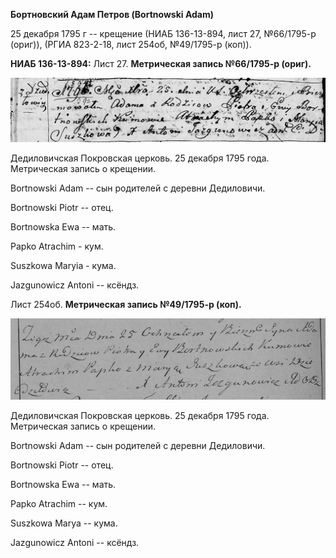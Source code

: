 **Бортновский Адам Петров (Bortnowski Adam)**

25 декабря 1795 г -- крещение (НИАБ 136-13-894, лист 27, №66/1795-р
(ориг)), (РГИА 823-2-18, лист 254об, №49/1795-р (коп)).

**НИАБ 136-13-894:** Лист 27. **Метрическая запись №66/1795-р (ориг).**

![](./media/2329841b0a01e44ba6cf480b2bbb43df2e5e3d52.png)

Дедиловичская Покровская церковь. 25 декабря 1795 года. Метрическая
запись о крещении.

Bortnowski Adam -- сын родителей с деревни Дедиловичи.

Bortnowski Piotr -- отец.

Bortnowska Ewa -- мать.

Papko Atrachim - кум.

Suszkowa Maryia - кума.

Jazgunowicz Antoni -- ксёндз.

Лист 254об. **Метрическая запись №49/1795-р (коп).**

![](./media/4ceaee3830ca66662c1275ecb71b868c9c5c9b9f.png)

Дедиловичская Покровская церковь. 25 декабря 1795 года. Метрическая
запись о крещении.

Bortnowski Adam -- сын родителей с деревни Дедиловичи.

Bortnowski Piotr -- отец.

Bortnowska Ewa -- мать.

Papko Atrachim -- кум.

Suszkowa Marya -- кума.

Jazgunowicz Antoni -- ксёндз.

